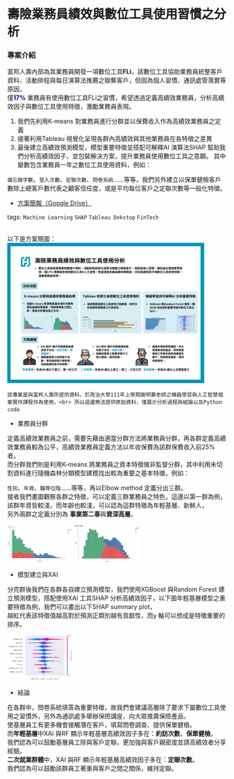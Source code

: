 # 壽險業務員績效與數位工具使用習慣之分析

### 專案介紹
富邦人壽內部為其業務員開發一項數位工具**FLi**，該數位工具協助業務員統整客戶資料、活動排程與每日演算法推薦之聯繫客戶，但因為個人習慣、通訊處管落實等原因，<br>
僅<font color = "DarkBlue">**17%**</font> 業務員有使用數位工具FLi之習慣，希望透過定義高績效業務員，分析高績效因子與數位工具使用特徵，激勵業務員表現。<br>
1. 我們先利用K-means 對業務員進行分群並以保費收入作為高績效業務員之定義<br>
2. 接著利用Tableau 視覺化呈現各群內高績效與其他業務員在各特徵之差異<br>
3. 最後建立高績效預測模型，模型重要特徵並搭配可解釋AI 演算法SHAP 幫助我們分析高績效因子，並包裝解決方案，提升業務員使用數位工具之意願。
其中變數包含業務員一年之數位工具使用資料，例如：

``備忘錄字數``、``登入次數``、``定聯次數``、``問卷系統``......等等，我們另外建立以保單健檢客戶數除上總客戶數代表之顧客信任度，或是平均每位客戶之定聯次數等一般化特徵。

- [方案簡報（Google Drive）](https://drive.google.com/file/d/1aU5yqdqrxVBSmCc1ujqZvKHYvMKt7Ldr/view?usp=share_link)

tags: ``Machine Learning`` ``SHAP`` ``Tableau Dekstop`` ``FinTech``
<br>


<br>
以下是方案簡圖：

<img src="https://github.com/hsiehbocheng/salesman-digital-tools-usage-analysis/blob/main/img/summary.png" alt="Cover" width="90%"/>
<br>



``該專案是與富邦人壽所提供資料，於政治大學111年上學期謝明華老師之機器學習與人工智慧個案實作課程作為使用，<br>
所以這邊無法提供原始資料，僅展示分析過程與結論以及Python code
``

- 業務員分群

定義高績效業務員之前，需要先藉由適當分群方法將業務員分群，再各群定義高績效業務員較為公平，高績效業務員定義方法以年收保費為該群保費收入前25% 者。<br> 
而分群我們則是利用K-means 將業務員之資本特徵做非監督分群，其中利用未切割資料進行隨機森林分類模型建模找出較為重要之基本特徵，例如：

``性別``、``年資``、``職等位階``......等等，再以Elbow method 定義分出三群。<br>
接者我們畫圖觀察各群之特徵，可以定義三群業務員之特色，這邊以第一群為例，該群年資皆較淺，而年齡也較淺，可以認為這群特徵為年輕基層、新鮮人，<br>
另外兩群之定義分別為 **事業第二春**與**資深高層**。

<img src="https://github.com/hsiehbocheng/salesman-digital-tools-usage-analysis/blob/main/img/youngSeniority.png" alt="Cover" width="30%"/>
<img src="https://github.com/hsiehbocheng/salesman-digital-tools-usage-analysis/blob/main/img/youngAge.png" alt="Cover" width="30%"/>

- 模型建立與XAI

分完群後我們在各群各自建立預測模型，我們使用XGBoost 與Random Forest 建立預測模型，搭配使用XAI 工具SHAP 分析高績效因子，以下圖年輕基層模型之重要特徵為例，我們可以畫出以下SHAP summary plot，<br>
越紅代表該特徵值越高對於預測正類別越有貢獻性，而y 軸可以想成是特徵重要的排序。

<img src="https://github.com/hsiehbocheng/salesman-digital-tools-usage-analysis/blob/main/img/youngXAI.png" alt="Cover" width="30%"/>

- 結論

在各群中，問卷系統填答為重要特徵，故我們會建議高層除了要求下屬數位工具使用之習慣外，另外為通訊處多舉辦保險講座，向大眾推廣保險產品，<br>
使基層員工有更多機會接觸潛在客戶，填寫問卷調查、提供保單健檢。<br>
而**年輕基層**中XAI 與RF 顯示年輕基層高績效因子多在：**約訪次數**、**保單健檢**。<br>
我們認為可以鼓勵基層員工除與客戶定聯，更加強與客戶親密度並請高績效者分享經驗。<br>
**二次就業群體**中，XAI 與RF 顯示年輕基層高績效因子多在：**定聯次數**。<br>
我們認為可以鼓勵該群員工著重與客戶之間之關係，維持定聯。
